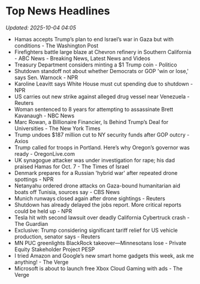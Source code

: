 # Top News Headlines

_Updated: 2025-10-04 04:05_

- Hamas accepts Trump’s plan to end Israel’s war in Gaza but with conditions - The Washington Post
- Firefighters battle large blaze at Chevron refinery in Southern California - ABC News - Breaking News, Latest News and Videos
- Treasury Department considers minting a $1 Trump coin - Politico
- Shutdown standoff not about whether Democrats or GOP 'win or lose,' says Sen. Warnock - NPR
- Karoline Leavitt says White House must cut spending due to shutdown - NPR
- US carries out new strike against alleged drug vessel near Venezuela - Reuters
- Woman sentenced to 8 years for attempting to assassinate Brett Kavanaugh - NBC News
- Marc Rowan, a Billionaire Financier, Is Behind Trump’s Deal for Universities - The New York Times
- Trump undoes $187 million cut to NY security funds after GOP outcry - Axios
- Trump called for troops in Portland. Here’s why Oregon’s governor was ready - OregonLive.com
- UK synagogue attacker was under investigation for rape; his dad praised Hamas for Oct. 7 - The Times of Israel
- Denmark prepares for a Russian 'hybrid war' after repeated drone spottings - NPR
- Netanyahu ordered drone attacks on Gaza-bound humanitarian aid boats off Tunisia, sources say - CBS News
- Munich runways closed again after drone sightings - Reuters
- Shutdown has already delayed the jobs report. More critical reports could be held up - NPR
- Tesla hit with second lawsuit over deadly California Cybertruck crash - The Guardian
- Exclusive: Trump considering significant tariff relief for US vehicle production, senator says - Reuters
- MN PUC greenlights BlackRock takeover—Minnesotans lose - Private Equity Stakeholder Project PESP
- I tried Amazon and Google’s new smart home gadgets this week, ask me anything! - The Verge
- Microsoft is about to launch free Xbox Cloud Gaming with ads - The Verge